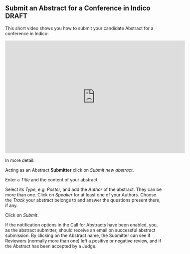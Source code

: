 ## Submit an Abstract for a Conference in Indico DRAFT

This short video shows you how to submit your candidate Abstract for a conference in Indico:

<iframe width="576" height="360" frameborder="0" src="https://cds.cern.ch/video/2275344?showTitle=true" allowfullscreen></iframe>

In more detail:

Acting as an Abstract **Submitter** click on _Submit new abstract_.

Enter a _Title_ and the content of your abstract.

Select its _Type_, e.g. _Poster_, and add the _Author_ of the abstract. They can be more than one.
Click on _Speaker_ for at least one of your Authors.
Choose the _Track_ your abstract belongs to and answer the questions present there, if any.

Click on _Submit_.

If the notification options in the Call for Abstracts have been enabled, you, as the abstract submitter, should receive an email  on successful abstract submission.
By clicking on the Abstract name, the Submitter can see if Reviewers (normally more than one) left a positive or negative review, and if the Abstract has been accepted by a Judge. 


